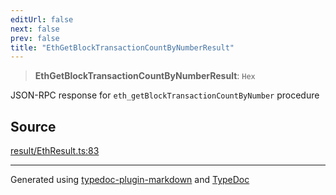 ```yaml
---
editUrl: false
next: false
prev: false
title: "EthGetBlockTransactionCountByNumberResult"
---
```


> **EthGetBlockTransactionCountByNumberResult**: `Hex`

JSON-RPC response for `eth_getBlockTransactionCountByNumber` procedure

## Source

[result/EthResult.ts:83](https://github.com/evmts/tevm-monorepo/blob/main/vm/api/src/result/EthResult.ts#L83)

***
Generated using [typedoc-plugin-markdown](https://www.npmjs.com/package/typedoc-plugin-markdown) and [TypeDoc](https://typedoc.org/)
